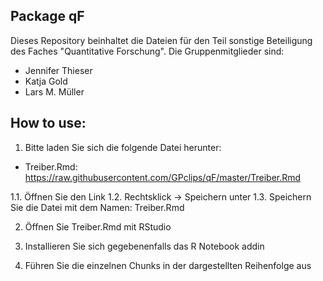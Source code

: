 ## Package qF
Dieses Repository beinhaltet die Dateien für den Teil sonstige Beteiligung des Faches "Quantitative Forschung".
Die Gruppenmitglieder sind: 
- Jennifer Thieser
- Katja Gold
- Lars M. Müller


## How to use:
1. Bitte laden Sie sich die folgende Datei herunter: 
- Treiber.Rmd: https://raw.githubusercontent.com/GPclips/qF/master/Treiber.Rmd

1.1. Öffnen Sie den Link
1.2. Rechtsklick -> Speichern unter
1.3. Speichern Sie die Datei mit dem Namen: Treiber.Rmd

2. Öffnen Sie Treiber.Rmd mit RStudio

3. Installieren Sie sich gegebenenfalls das R Notebook addin

4. Führen Sie die einzelnen Chunks in der dargestellten Reihenfolge aus
